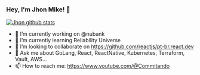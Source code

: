 ### Hey, I'm Jhon Mike! 👋

[![Jhon github stats](https://github-readme-stats.vercel.app/api?username=jhonmike&theme=dracula)](https://github.com/jhonmike)

- 🔭 I’m currently working on @nubank
- 🌱 I’m currently learning Reliability Universe
- 👯 I’m looking to collaborate on https://github.com/reactjs/pt-br.react.dev
- 💬 Ask me about GoLang, React, ReactNative, Kubernetes, Terraform, Vault, AWS...
- 📫 How to reach me: https://www.youtube.com/@Commitando

